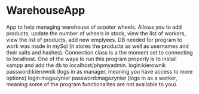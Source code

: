 # WarehouseApp
App to help managing warehouse of scooter wheels. Allows you to add products, update the number of wheels in stock,
view the list of workers, view the list of products, add new emplyees.
DB needed for program to work was made in mySql (it stores the products as well as usernames and their salts and hashes).
Connection class is a the moment set to connecting to localhost.
One of the ways to run this program properly is to install xampp and add the db to localhost/phpmyadmin.
login:kierownik password:kierownik (logs in as manager, meaning you have access to more options)
login:magazynier password:magazynier (logs in as a worker, meaning some of the program functionalites are not available to you). 
